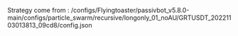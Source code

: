 Strategy come from : /configs/Flyingtoaster/passivbot_v5.8.0-main/configs/particle_swarm/recursive/longonly_01_noAU/GRTUSDT_20221103013813_09cd8/config.json